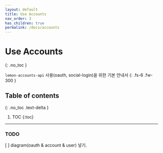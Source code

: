 ```yaml
---
layout: default
title: Use Accounts
nav_order: 3
has_children: true
permalink: /docs/accounts
---
```


# Use Accounts
{: .no_toc }

`lemon-accounts-api` 사용(oauth, social-login)을 위한 기본 안내서
{: .fs-6 .fw-300 }

## Table of contents
{: .no_toc .text-delta }

1. TOC
{:toc}

---


### TODO

[ ] diagram(oauth & account & user) 넣기.

